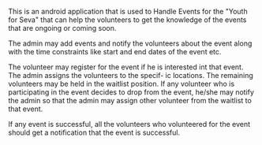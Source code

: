 This is an android application that is used to Handle Events
for the "Youth for Seva" that can help the volunteers to get
the knowledge of the events that are ongoing or coming soon.

The admin may add events and notify the volunteers about the 
event along with the time constraints like start and end dates of
the event etc.

The volunteer may register for the event if he is interested
int that event. The admin assigns the volunteers to the specif-
ic locations. The remaining volunteers may be held in the waitlist
position. If any volunteer who is participating in the event decides 
to drop from the event, he/she may notify the admin so that the 
admin may assign other volunteer from the waitlist to that event.

If any event is successful, all the volunteers who volunteered for the 
event should get a notification that the event is successful. 